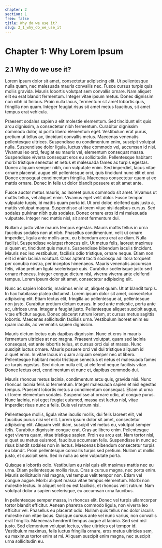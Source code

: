 ```yaml
---
chapter: 2
section: 1
free: false
title: Why do we use it?
slug: 2_1_why_do_we_use_it
---
```


# Chapter 1: Why Lorem Ipsum

## 2.1 Why do we use it?

Lorem ipsum dolor sit amet, consectetur adipiscing elit. Ut pellentesque nulla quam, nec malesuada mauris convallis nec. Fusce cursus turpis quis mollis gravida. Mauris lobortis volutpat sem convallis ornare. Nam aliquet elit eu erat blandit fermentum. Integer vitae ipsum metus. Donec dignissim non nibh id finibus. Proin nulla lacus, fermentum sit amet lobortis quis, fringilla non quam. Integer feugiat risus sit amet metus faucibus, sit amet tempus erat vehicula.

Praesent sodales sapien a elit molestie elementum. Sed tincidunt elit quis arcu dignissim, a consectetur nibh fermentum. Curabitur dignissim commodo dolor, id porta libero elementum eget. Vestibulum erat purus, pretium ut tellus ac, tincidunt convallis metus. Maecenas venenatis pellentesque ultrices. Suspendisse eu condimentum enim, suscipit volutpat nulla. Suspendisse dolor ligula, luctus vitae commodo vel, accumsan id nisi. Vivamus leo orci, feugiat eu mauris vel, elementum consequat massa. Suspendisse viverra consequat eros eu sollicitudin. Pellentesque habitant morbi tristique senectus et netus et malesuada fames ac turpis egestas. Donec aliquam semper nibh, non vulputate enim. Sed imperdiet, lacus vitae ornare placerat, augue elit pellentesque orci, quis tincidunt nunc elit et orci. Donec consequat condimentum fringilla. Maecenas consectetur quam at ex mattis ornare. Donec in felis ut dolor blandit posuere et sit amet ante.

Fusce auctor metus mauris, ac laoreet purus commodo sit amet. Vivamus ut mattis tellus, vel aliquet enim. Vivamus eget velit dolor. Fusce tempor vulputate turpis, id mattis quam porta id. Ut orci dolor, eleifend quis justo a, mattis volutpat magna. Suspendisse at lorem vitae nisi dapibus cursus. Sed sodales pulvinar nibh quis sodales. Donec ornare eros id mi malesuada vulputate. Integer nec mattis nisl, sit amet fermentum dui.

Nullam a justo vitae mauris tempus egestas. Mauris mattis tellus in urna faucibus sodales non at nibh. Phasellus condimentum, velit ut ornare imperdiet, ligula ante mollis arcu, eu bibendum arcu erat ac diam. Nulla facilisi. Suspendisse volutpat rhoncus elit. Ut metus felis, laoreet maximus aliquam et, tincidunt quis mauris. Suspendisse bibendum iaculis tincidunt. Mauris nec leo vestibulum, facilisis odio tristique, ornare neque. Etiam non elit id enim lacinia volutpat. Class aptent taciti sociosqu ad litora torquent per conubia nostra, per inceptos himenaeos. Mauris venenatis accumsan felis, vitae pretium ligula scelerisque quis. Curabitur scelerisque justo sed ornare rhoncus. Integer congue dictum nisl, viverra viverra ante eleifend tempus. Lorem ipsum dolor sit amet, consectetur adipiscing elit.

Nunc ac sapien lobortis, maximus enim ut, aliquet quam. Ut at blandit turpis. In hac habitasse platea dictumst. Lorem ipsum dolor sit amet, consectetur adipiscing elit. Etiam lectus elit, fringilla ac pellentesque at, pellentesque non justo. Curabitur pretium dictum cursus. In sed ante molestie, porta ante ac, ultrices urna. Integer a feugiat justo. Pellentesque aliquet suscipit augue, vitae efficitur augue. Donec placerat rutrum lorem, at cursus metus sagittis lobortis. Maecenas sollicitudin facilisis urna. Vestibulum laoreet enim eu quam iaculis, ac venenatis sapien dignissim.

Mauris dictum lectus quis dapibus dignissim. Nunc et eros in mauris fermentum ultricies at nec magna. Praesent volutpat, quam sed lacinia consequat, est ante lobortis tellus, et cursus orci dui et massa. Nunc suscipit luctus ornare. Mauris posuere orci vel dui tristique aliquam id aliquet enim. In vitae lacus in quam aliquam semper nec ut libero. Pellentesque habitant morbi tristique senectus et netus et malesuada fames ac turpis egestas. Sed dictum nulla elit, at eleifend neque facilisis vitae. Donec lectus orci, condimentum et nunc et, dapibus commodo dui.

Mauris rhoncus metus lacinia, condimentum arcu quis, gravida nisi. Nunc rhoncus lacinia felis id fermentum. Integer malesuada sapien et nisl egestas tempus. Praesent lobortis metus a condimentum consequat. Etiam ut urna ut lorem elementum sodales. Suspendisse at ornare odio, at congue purus. Nunc lacinia, nisi eget feugiat euismod, massa est luctus nisl, vitae imperdiet risus nunc a felis. Duis vel rutrum nisi.

Pellentesque mollis, ligula vitae iaculis mollis, dui felis laoreet elit, vel faucibus purus nisi vel elit. Lorem ipsum dolor sit amet, consectetur adipiscing elit. Aliquam velit diam, suscipit vel metus eu, volutpat semper felis. Curabitur dignissim congue erat. Cras ac libero enim. Pellentesque eget viverra quam, vitae tristique sapien. Proin eu arcu est. Nam tortor nisl, aliquet eu metus euismod, faucibus accumsan felis. Suspendisse in nunc ac risus blandit sodales non in lectus. Maecenas bibendum consectetur turpis eu blandit. Proin pellentesque convallis turpis sed pretium. Nullam ut mollis justo, et suscipit sem. Sed in nulla ac sem vulputate porta.

Quisque a lobortis odio. Vestibulum eu nisl quis elit maximus mattis nec eu urna. Etiam pellentesque mollis risus. Cras a cursus magna, nec porta enim. Mauris sollicitudin nisl magna, vel tempus velit tempor non. Etiam vel congue augue. Morbi aliquet massa vitae tempus elementum. Morbi non molestie lectus. In aliquet velit eu est facilisis, et rhoncus velit rutrum. Nam volutpat dolor a sapien scelerisque, eu accumsan urna faucibus.

In pellentesque semper massa, in rhoncus elit. Donec vel turpis ullamcorper tortor blandit efficitur. Aenean pharetra commodo ligula, non viverra leo efficitur vel. Phasellus eu placerat odio. Nullam quis tellus nec dolor iaculis molestie non vitae lacus. Quisque cursus ante vel nunc varius, non convallis erat fringilla. Maecenas hendrerit tempus augue at lacinia. Sed sed nisl justo. Sed elementum volutpat lectus, vitae ultricies est tempor id. Vestibulum maximus, felis luctus fringilla ornare, eros metus ultricies sem, eu maximus tortor enim at mi. Aliquam suscipit enim magna, nec suscipit urna sollicitudin eu.
